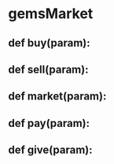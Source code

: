 # gemsMarket
## def buy(param):

## def sell(param):

## def market(param):

## def pay(param):

## def give(param):
